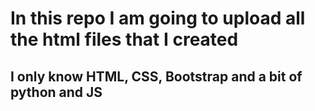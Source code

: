 # In this repo I am going to upload all the html files that I created
## I only know HTML, CSS, Bootstrap and a bit of python and JS
